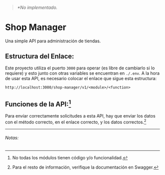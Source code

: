 > ###### *No implementado.

# Shop Manager

Una simple API para administración de tiendas.

## Estructura del Enlace:

Este proyecto utiliza el puerto `3000` para operar (es libre de cambiarlo si lo requiere) y esto junto con otras variables se encuentran en `./.env`. A la hora de usar esta API, es necesario colocar el enlace que sigue esta estructura:

`http://localhost:3000/shop-manager/v1/<module>/<function>`

## Funciones de la API:[^1]

Para enviar correctamente solicitudes a esta API, hay que enviar los datos con el método correcto, en el enlace correcto, y los datos correctos.[^2]

---

###### Notas:

[^1]: No todas los módulos tienen código y/o funcionalidad.
[^2]: Para el resto de información, verifique la documentación en Swagger.
